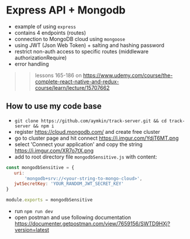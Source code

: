 # Express API + Mongodb

* example of using `express`
* contains 4 endpoints (routes)
* connection to MongoDB cloud using `mongoose`
* using JWT (Json Web Token) + salting and hashing password
* restrict non-auth access to specific routes (middleware authorizationRequire)
* error handling

>> lessons 165-186 on
https://www.udemy.com/course/the-complete-react-native-and-redux-course/learn/lecture/15707662

## How to use my code base

* `git clone https://github.com/aymkin/track-server.git && cd track-server && npm i`
* register https://cloud.mongodb.com/ and create free cluster
* go to cluster page and hit connect https://i.imgur.com/YdjT6MT.png
* select 'Connect your application' and copy the string https://i.imgur.com/XR7o7tX.png
* add to root directory file `mongodbSensitive.js` with content: 
 ```javascript
const mongodbSensitive = {
    uri:
        'mongodb+srv://<your-string-to-mongo-cloud>',
    jwtSecretKey: 'YOUR_RANDOM_JWT_SECRET_KEY'
}

module.exports = mongodbSensitive
```
* run `npm run dev`
* open postman and use following documentation https://documenter.getpostman.com/view/7659156/SWTD9HXj?version=latest